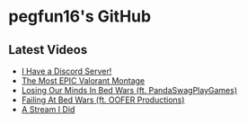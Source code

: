 # pegfun16's GitHub

## Latest Videos
<!-- YOUTUBE:START -->
- [I Have a Discord Server!](https://www.youtube.com/watch?v=-lXDJvfJlsw)
- [The Most EPIC Valorant Montage](https://www.youtube.com/watch?v=doRw4VUSnzA)
- [Losing Our Minds In Bed Wars (ft. PandaSwagPlayGames)](https://www.youtube.com/watch?v=t862McI1ktk)
- [Failing At Bed Wars (ft. OOFER Productions)](https://www.youtube.com/watch?v=Qx5zMHCg_zU)
- [A Stream I Did](https://www.youtube.com/watch?v=T7GIwry61oE)
<!-- YOUTUBE:END -->